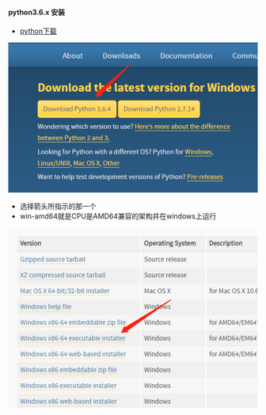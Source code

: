 #### python3.6.x 安装
- [python下载](https://www.python.org/downloads/)

![](/assets/python3.6.png)

- 选择箭头所指示的那一个
- win-amd64就是CPU是AMD64兼容的架构并在windows上运行

![](/assets/downpython.png)